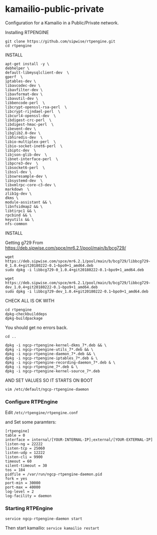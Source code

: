 # kamailio-public-private
Configuration for a Kamailio in a Public/Private network.

Installing RTPENGINE

```
git clone https://github.com/sipwise/rtpengine.git
cd rtpengine
```

INSTALL 
```
apt-get install -y \
debhelper \
default-libmysqlclient-dev  \
gperf  \
iptables-dev \
libavcodec-dev \
libavfilter-dev \
libavformat-dev \
libavutil-dev \
libbencode-perl  \
libcrypt-openssl-rsa-perl  \
libcrypt-rijndael-perl  \
libcurl4-openssl-dev  \
libdigest-crc-perl  \
libdigest-hmac-perl  \
libevent-dev \
libglib2.0-dev \
libhiredis-dev  \
libio-multiplex-perl  \
libio-socket-inet6-perl  \
libiptc-dev  \
libjson-glib-dev  \
libnet-interface-perl  \
libpcre3-dev  \
libsocket6-perl  \
libssl-dev \
libswresample-dev \
libsystemd-dev  \
libxmlrpc-core-c3-dev \
markdown  \
zlib1g-dev \
dkms \
module-assistant && \
libnfsidmap2 && \
libtirpc1 && \
rpcbind && \
keyutils && \
nfs-common
```

INSTALL

Getting g729 From https://deb.sipwise.com/spce/mr6.2.1/pool/main/b/bcg729/
```
wget https://deb.sipwise.com/spce/mr6.2.1/pool/main/b/bcg729/libbcg729-0_1.0.4+git20180222-0.1~bpo9+1_amd64.deb
sudo dpkg -i libbcg729-0_1.0.4+git20180222-0.1~bpo9+1_amd64.deb

wget https://deb.sipwise.com/spce/mr6.2.1/pool/main/b/bcg729/libbcg729-dev_1.0.4+git20180222-0.1~bpo9+1_amd64.deb
sudo dpkg -i libbcg729-dev_1.0.4+git20180222-0.1~bpo9+1_amd64.deb
```

CHECK ALL IS OK WITH 

```
cd rtpengine
dpkg-checkbuilddeps
dpkg-buildpackage
```
You should get no errors back.

```
cd ..

dpkg -i ngcp-rtpengine-kernel-dkms_7*.deb && \
dpkg -i ngcp-rtpengine-utils_7*.deb && \
dpkg -i ngcp-rtpengine-daemon_7*.deb && \
dpkg -i ngcp-rtpengine-iptables_7*.deb & \
dpkg -i ngcp-rtpengine-recording-daemon_7*.deb & \
dpkg -i ngcp-rtpengine_7*.deb & \
dpkg -i ngcp-rtpengine-kernel-source_7*.deb
```

AND SET VALUES SO IT STARTS ON BOOT 

`vim /etc/default/ngcp-rtpengine-daemon`

### Configure RTPEngine
Edit `/etc/rtpengine/rtpengine.conf`

and Set some paramters:
```
[rtpengine]
table = 0
interface = internal/[YOUR-INTERNAL-IP];external/[YOUR-EXTERNAL-IP]
listen-ng = 22222
listen-tcp = 25060
listen-udp = 12222
listen-cli = 9900
timeout = 60
silent-timeout = 30
tos = 184
pidfile = /var/run/ngcp-rtpengine-daemon.pid
fork = yes
port-min = 30000
port-max = 40000
log-level = 2
log-facility = daemon
```


### Starting RTPEngine
`service ngcp-rtpengine-daemon start`

Then start kamailio:
`service kamailio restart`

